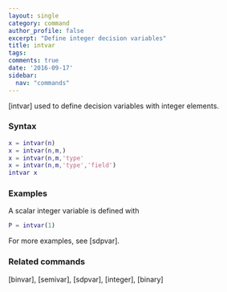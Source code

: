 ```yaml
---
layout: single
category: command
author_profile: false
excerpt: "Define integer decision variables"
title: intvar
tags:
comments: true
date: '2016-09-17'
sidebar:
  nav: "commands"
---
```


[intvar] used to define decision variables with integer elements.

### Syntax

````matlab
x = intvar(n)
x = intvar(n,m,)
x = intvar(n,m,'type'
x = intvar(n,m,'type','field')
intvar x
````

### Examples

A scalar integer variable is defined with

````matlab
P = intvar(1)
````

For more examples, see [sdpvar].

### Related commands

[binvar], [semivar], [sdpvar], [integer], [binary]
